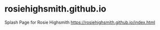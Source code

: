 # rosiehighsmith.github.io
Splash Page for Rosie Highsmith
https://rosiehighsmith.github.io/index.html
